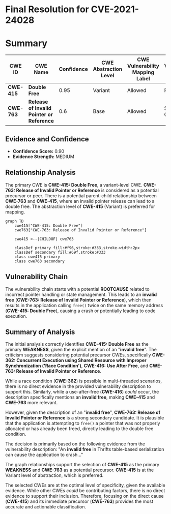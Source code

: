 # Final Resolution for CVE-2021-24028

# Summary
| CWE ID | CWE Name | Confidence | CWE Abstraction Level | CWE Vulnerability Mapping Label | CWE-Vulnerability Mapping Notes |
|---|---|---|---|---|---|
| **CWE-415** | **Double Free** | 0.95 | Variant | Allowed | Primary CWE |
| **CWE-763** | **Release of Invalid Pointer or Reference** | 0.6 | Base | Allowed | Secondary Candidate |

## Evidence and Confidence

*   **Confidence Score:** 0.90
*   **Evidence Strength:** MEDIUM

## Relationship Analysis
The primary CWE is **CWE-415: Double Free**, a variant-level CWE. **CWE-763: Release of Invalid Pointer or Reference** is considered as a potential precursor or peer. There is a potential parent-child relationship between **CWE-763** and **CWE-415**, where an invalid pointer release can lead to a double free. The abstraction level of **CWE-415** (Variant) is preferred for mapping.

```mermaid
graph TD
    cwe415["CWE-415: Double Free"]
    cwe763["CWE-763: Release of Invalid Pointer or Reference"]

    cwe415 <--|CHILDOF| cwe763

    classDef primary fill:#f96,stroke:#333,stroke-width:2px
    classDef secondary fill:#69f,stroke:#333
    class cwe415 primary
    class cwe763 secondary
```

## Vulnerability Chain
The vulnerability chain starts with a potential **ROOTCAUSE** related to incorrect pointer handling or state management. This leads to an **invalid free** (**CWE-763: Release of Invalid Pointer or Reference**), which then results in the application calling `free()` twice on the same memory address (**CWE-415: Double Free**), causing a crash or potentially leading to code execution.

## Summary of Analysis
The initial analysis correctly identifies **CWE-415: Double Free** as the primary **WEAKNESS**, given the explicit mention of an "**invalid free**". The criticism suggests considering potential precursor CWEs, specifically **CWE-362: Concurrent Execution using Shared Resource with Improper Synchronization ('Race Condition')**, **CWE-416: Use After Free**, and **CWE-763: Release of Invalid Pointer or Reference**.

While a race condition (**CWE-362**) is possible in multi-threaded scenarios, there is no direct evidence in the provided vulnerability description to support this. Similarly, while a use-after-free (**CWE-416**) *could* occur, the description specifically mentions an **invalid free**, making **CWE-415** and **CWE-763** more relevant.

However, given the description of an "**invalid free**", **CWE-763: Release of Invalid Pointer or Reference** is a strong secondary candidate. It is plausible that the application is attempting to `free()` a pointer that was not properly allocated or has already been freed, directly leading to the double free condition.

The decision is primarily based on the following evidence from the vulnerability description: "An **invalid free** in Thrifts table-based serialization can cause the application to crash..."

The graph relationships support the selection of **CWE-415** as the primary **WEAKNESS** and **CWE-763** as a potential precursor. **CWE-415** is at the Variant level of abstraction, which is preferred.

The selected CWEs are at the optimal level of specificity, given the available evidence. While other CWEs *could* be contributing factors, there is no direct evidence to support their inclusion. Therefore, focusing on the direct cause (**CWE-415**) and its immediate precursor (**CWE-763**) provides the most accurate and actionable classification.